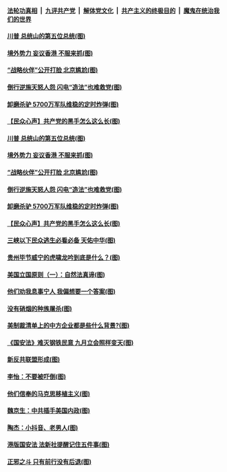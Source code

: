 ####  [法轮功真相](../../../../basic/blob/master/README.md?t=07050431) &nbsp;|&nbsp; [九评共产党](../../../../9ping.md/blob/master/README.md?t=07050431) &nbsp;|&nbsp; [解体党文化](../../../../jtdwh.md/blob/master/README.md?t=07050431)  &nbsp;|&nbsp; [共产主义的终极目的](../../../../gczydzjmd.md/blob/master/README.md?t=07050431) &nbsp;|&nbsp; [魔鬼在统治我们的世界](../../../../mgztzwmdsj.md/blob/master/README.md?t=07050431) 

#### [川普 总统山的第五位总统(图)](../pages/p4/938647.md?t=07050431) 

#### [境外势力 妄议香港 不服来抓(图)](../pages/p4/938616.md?t=07050431) 

#### [“战略伙伴”公开打脸 北京尴尬(图)](../pages/p4/938610.md?t=07050431) 

#### [倒行逆施天怒人怨 闪电“造法”也难救党(图)](../pages/p4/938609.md?t=07050431) 

#### [卸磨杀驴 5700万军队维稳的定时炸弹(图)](../pages/p4/938607.md?t=07050431) 

#### [【民众心声】共产党的黑手怎么这么长(图)](../pages/p4/938456.md?t=07050431) 

#### [川普 总统山的第五位总统(图)](../pages/p4/938647.md?t=07050431) 

#### [境外势力 妄议香港 不服来抓(图)](../pages/p4/938616.md?t=07050431) 

#### [“战略伙伴”公开打脸 北京尴尬(图)](../pages/p4/938610.md?t=07050431) 

#### [倒行逆施天怒人怨 闪电“造法”也难救党(图)](../pages/p4/938609.md?t=07050431) 

#### [卸磨杀驴 5700万军队维稳的定时炸弹(图)](../pages/p4/938607.md?t=07050431) 

#### [【民众心声】共产党的黑手怎么这么长(图)](../pages/p4/938456.md?t=07050431) 

#### [三峡以下民众逃生必看必备 天佑中华(图)](../pages/p4/938593.md?t=07050431) 

#### [贵州毕节威宁的虎啸龙吟到底是什么？(图)](../pages/p4/938596.md?t=07050431) 

#### [美国立国原则（一）：自然法真谛(图)](../pages/p4/938484.md?t=07050431) 

#### [他们劝我息事宁人 我偏想要一个答案(图)](../pages/p4/938491.md?t=07050431) 

#### [没有硝烟的种族屠杀(图)](../pages/p4/938489.md?t=07050431) 

#### [美制裁清单上的中方企业都是些什么背景?(图)](../pages/p4/938486.md?t=07050431) 

#### [《国安法》难灭钢铁民意 九月立会照样变天(图)](../pages/p4/938485.md?t=07050431) 

#### [新反共联盟形成(图)](../pages/p4/938480.md?t=07050431) 

#### [李怡：不要被吓倒(图)](../pages/p4/938488.md?t=07050431) 

#### [他们信奉的马克思移植主义(图)](../pages/p4/938413.md?t=07050431) 

#### [魏京生：中共插手美国内政(图)](../pages/p4/938409.md?t=07050431) 

#### [陶杰：小抖音、老男人(图)](../pages/p4/938404.md?t=07050431) 

#### [港版国安法 法新社提醒记住五件事(图)](../pages/p4/938401.md?t=07050431) 

#### [正邪之斗 只有前行没有后退(图)](../pages/p4/938399.md?t=07050431) 

